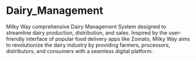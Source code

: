 # Dairy_Management
 Milky Way comprehensive Dairy Management System designed to streamline dairy production, distribution, and sales. Inspired by the user-friendly interface of popular food delivery apps like Zomato, Milky Way aims to revolutionize the dairy industry by providing farmers, processors, distributors, and consumers with a seamless digital platform.
